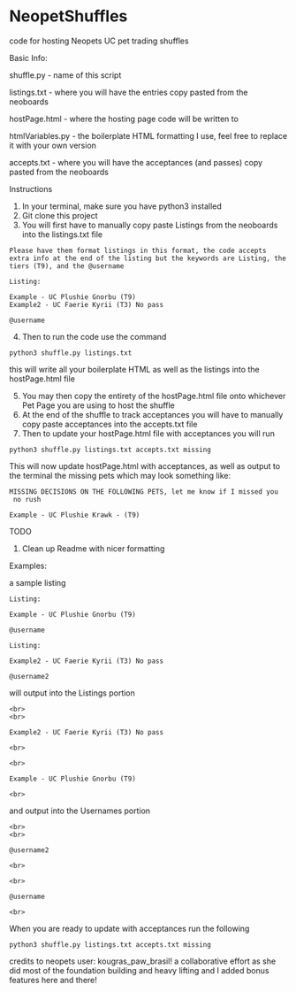 # NeopetShuffles

code for hosting Neopets UC pet trading shuffles

Basic Info:

shuffle.py - name of this script

listings.txt - where you will have the entries copy pasted from the neoboards

hostPage.html - where the hosting page code will be written to

htmlVariables.py - the boilerplate HTML formatting I use, feel free to replace it with your own version

accepts.txt - where you will have the acceptances (and passes) copy pasted from the neoboards

Instructions

1. In your terminal, make sure you have python3 installed
2. Git clone this project
3. You will first have to manually copy paste Listings from the neoboards into the listings.txt file

```
Please have them format listings in this format, the code accepts extra info at the end of the listing but the keywords are Listing, the tiers (T9), and the @username

Listing:

Example - UC Plushie Gnorbu (T9)
Example2 - UC Faerie Kyrii (T3) No pass

@username
```

4. Then to run the code use the command

```
python3 shuffle.py listings.txt
```

this will write all your boilerplate HTML as well as the listings into the hostPage.html file

5. You may then copy the entirety of the hostPage.html file onto whichever Pet Page you are using to host the shuffle
6. At the end of the shuffle to track acceptances you will have to manually copy paste acceptances into the accepts.txt file
7. Then to update your hostPage.html file with acceptances you will run

```
python3 shuffle.py listings.txt accepts.txt missing
```

This will now update hostPage.html with acceptances, as well as output to the terminal the missing pets which may look something like:

```
MISSING DECISIONS ON THE FOLLOWING PETS, let me know if I missed you
 no rush

Example - UC Plushie Krawk - (T9)

```

TODO

1. Clean up Readme with nicer formatting

Examples:

a sample listing

```
Listing:

Example - UC Plushie Gnorbu (T9)

@username

Listing:

Example2 - UC Faerie Kyrii (T3) No pass

@username2
```

will output into the Listings portion

```
<br>
<br>

Example2 - UC Faerie Kyrii (T3) No pass

<br>

<br>

Example - UC Plushie Gnorbu (T9)

<br>
```

and output into the Usernames portion

```
<br>
<br>

@username2

<br>

<br>

@username

<br>
```

When you are ready to update with acceptances run the following

```
python3 shuffle.py listings.txt accepts.txt missing
```

credits to neopets user: kougras_paw_brasil! a collaborative effort as she did most of the foundation building and heavy lifting and I added bonus features here and there!
